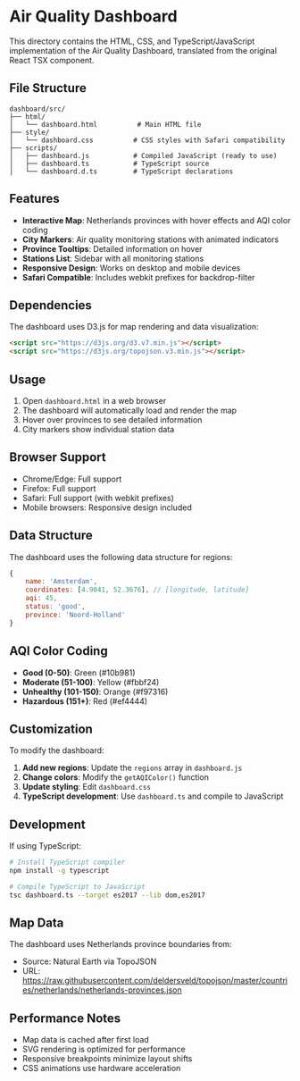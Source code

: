 # Air Quality Dashboard

This directory contains the HTML, CSS, and TypeScript/JavaScript implementation of the Air Quality Dashboard, translated from the original React TSX component.

## File Structure

```
dashboard/src/
├── html/
│   └── dashboard.html          # Main HTML file
├── style/
│   └── dashboard.css          # CSS styles with Safari compatibility
├── scripts/
│   ├── dashboard.js           # Compiled JavaScript (ready to use)
│   ├── dashboard.ts           # TypeScript source
│   └── dashboard.d.ts         # TypeScript declarations
```

## Features

- **Interactive Map**: Netherlands provinces with hover effects and AQI color coding
- **City Markers**: Air quality monitoring stations with animated indicators
- **Province Tooltips**: Detailed information on hover
- **Stations List**: Sidebar with all monitoring stations
- **Responsive Design**: Works on desktop and mobile devices
- **Safari Compatible**: Includes webkit prefixes for backdrop-filter

## Dependencies

The dashboard uses D3.js for map rendering and data visualization:

```html
<script src="https://d3js.org/d3.v7.min.js"></script>
<script src="https://d3js.org/topojson.v3.min.js"></script>
```

## Usage

1. Open `dashboard.html` in a web browser
2. The dashboard will automatically load and render the map
3. Hover over provinces to see detailed information
4. City markers show individual station data

## Browser Support

- Chrome/Edge: Full support
- Firefox: Full support
- Safari: Full support (with webkit prefixes)
- Mobile browsers: Responsive design included

## Data Structure

The dashboard uses the following data structure for regions:

```javascript
{
    name: 'Amsterdam',
    coordinates: [4.9041, 52.3676], // [longitude, latitude]
    aqi: 45,
    status: 'good',
    province: 'Noord-Holland'
}
```

## AQI Color Coding

- **Good (0-50)**: Green (#10b981)
- **Moderate (51-100)**: Yellow (#fbbf24)
- **Unhealthy (101-150)**: Orange (#f97316)
- **Hazardous (151+)**: Red (#ef4444)

## Customization

To modify the dashboard:

1. **Add new regions**: Update the `regions` array in `dashboard.js`
2. **Change colors**: Modify the `getAQIColor()` function
3. **Update styling**: Edit `dashboard.css`
4. **TypeScript development**: Use `dashboard.ts` and compile to JavaScript

## Development

If using TypeScript:

```bash
# Install TypeScript compiler
npm install -g typescript

# Compile TypeScript to JavaScript
tsc dashboard.ts --target es2017 --lib dom,es2017
```

## Map Data

The dashboard uses Netherlands province boundaries from:
- Source: Natural Earth via TopoJSON
- URL: https://raw.githubusercontent.com/deldersveld/topojson/master/countries/netherlands/netherlands-provinces.json

## Performance Notes

- Map data is cached after first load
- SVG rendering is optimized for performance
- Responsive breakpoints minimize layout shifts
- CSS animations use hardware acceleration